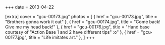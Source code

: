 +++
date = 2013-04-22

[extra]
cover = "gcu-00173.jpg"
photos = [
{ href = "gcu-00173.jpg", title = "Brothers gonna work it out" },
{ href = "gcu-00174.jpg", title = "Come back! Give me my head back!" },
{ href = "gcu-00176.jpg", title = "Hand base courtesy of &quot;Action Base 1 and 2 have different tips&quot; :o" },
{ href = "gcu-00177.jpg", title = "Life imitates art." },
]
+++
